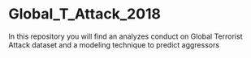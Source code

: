 # Global_T_Attack_2018
In this repository you will find an analyzes conduct on Global Terrorist Attack dataset and a modeling technique to predict aggressors
